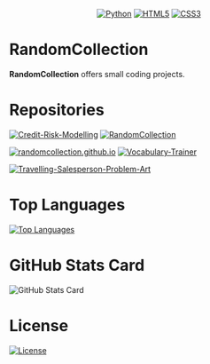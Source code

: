<div align="center">

  <a href="">![Python](https://img.shields.io/badge/python-3670A0?style=for-the-badge&logo=python&logoColor=ffdd54)</a>
  <a href="">![HTML5](https://img.shields.io/badge/html5-%23E34F26.svg?style=for-the-badge&logo=html5&logoColor=white)</a>
  <a href="">![CSS3](https://img.shields.io/badge/css3-%231572B6.svg?style=for-the-badge&logo=css3&logoColor=white)</a>

</div>

# RandomCollection

**RandomCollection** offers small coding projects.

# Repositories

[![Credit-Risk-Modelling](https://github-readme-stats.vercel.app/api/pin/?username=RandomCollection&repo=Credit-Risk-Modelling&theme=radical)](https://github.com/RandomCollection/Credit-Risk-Modelling) [![RandomCollection](https://github-readme-stats.vercel.app/api/pin/?username=RandomCollection&repo=RandomCollection&theme=radical)](https://github.com/RandomCollection/RandomCollection)

[![randomcollection.github.io](https://github-readme-stats.vercel.app/api/pin/?username=RandomCollection&repo=randomcollection.github.io&theme=radical)](https://github.com/RandomCollection/randomcollection.github.io) [![Vocabulary-Trainer](https://github-readme-stats.vercel.app/api/pin/?username=RandomCollection&repo=Vocabulary-Trainer&theme=radical)](https://github.com/RandomCollection/Vocabulary-Trainer)

[![Travelling-Salesperson-Problem-Art](https://github-readme-stats.vercel.app/api/pin/?username=RandomCollection&repo=Travelling-Salesperson-Problem-Art&theme=radical)](https://github.com/RandomCollection/Travelling-Salesperson-Problem-Art)

# Top Languages

[![Top Languages](https://github-readme-stats.vercel.app/api/top-langs/?username=RandomCollection&layout=compact&theme=radical)](https://github.com/RandomCollection/github-readme-stats)

# GitHub Stats Card

![GitHub Stats Card](https://github-readme-stats.vercel.app/api?username=RandomCollection&show_icons=true&theme=radical)

# License

[![License](https://img.shields.io/badge/License-MIT-brightgreen.svg)](https://opensource.org/licenses/MIT)
